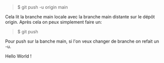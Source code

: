 > $ git push -u origin main

Cela lit la branche main locale avec la branche main distante sur le dépôt origin.
Après cela on peux simplement faire un:

> $ git push

Pour push sur la banche main, si l'on veux changer de branche on refait un -u.

Hello World !
